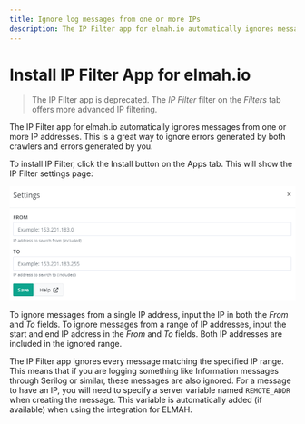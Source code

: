```yaml
---
title: Ignore log messages from one or more IPs
description: The IP Filter app for elmah.io automatically ignores messages from one or more IP addresses.
---
```


# Install IP Filter App for elmah.io

> The IP Filter app is deprecated. The *IP Filter* filter on the *Filters* tab offers more advanced IP filtering.

The IP Filter app for elmah.io automatically ignores messages from one or more IP addresses. This is a great way to ignore errors generated by both crawlers and errors generated by you.

To install IP Filter, click the Install button on the Apps tab. This will show the IP Filter settings page:

![IP Filter Settings](images/ipfiltersettings.png)

To ignore messages from a single IP address, input the IP in both the _From_ and _To_ fields. To ignore messages from a range of IP addresses, input the start and end IP address in the _From_ and _To_ fields. Both IP addresses are included in the ignored range.

The IP Filter app ignores every message matching the specified IP range. This means that if you are logging something like Information messages through Serilog or similar, these messages are also ignored. For a message to have an IP, you will need to specify a server variable named `REMOTE_ADDR` when creating the message. This variable is automatically added (if available) when using the integration for ELMAH.